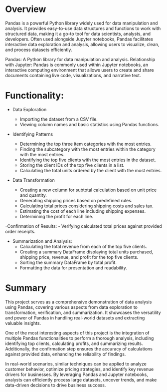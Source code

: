 # Overview

Pandas is a powerful Python library widely used for data manipulation and analysis. It provides easy-to-use data structures and functions to work with structured data, making it a go-to tool for data scientists, analysts, and developers. Often used alongside Jupyter notebooks, Pandas facilitates interactive data exploration and analysis, allowing users to visualize, clean, and process datasets efficiently.

Pandas: A Python library for data manipulation and analysis.
Relationship with Jupyter: Pandas is commonly used within Jupyter notebooks, an interactive computing environment that allows users to create and share documents containing live code, visualizations, and narrative text.

# Functionality:

- Data Exploration
    - Importing the dataset from a CSV file.
    - Viewing column names and basic statistics using Pandas functions.

- Identifying Patterns
    - Determining the top three item categories with the most entries.
    - Finding the subcategory with the most entries within the category with the most entries.
    - Identifying the top five clients with the most entries in the dataset.
    - Storing the client IDs of the top five clients in a list.
    - Calculating the total units ordered by the client with the most entries.

- Data Transformation
    - Creating a new column for subtotal calculation based on unit price and quantity.
    - Generating shipping prices based on predefined rules.
    - Calculating total prices considering shipping costs and sales tax.
    - Estimating the cost of each line including shipping expenses.
    - Determining the profit for each line.

-Confirmation of Results:
    - Verifying calculated total prices against provided order receipts.

- Summarization and Analysis:
    - Calculating the total revenue from each of the top five clients.
    - Creating a summary DataFrame displaying total units purchased, shipping price, revenue, and profit for the top five clients.
    - Sorting the summary DataFrame by total profit.
    - Formatting the data for presentation and readability.

# Summary

This project serves as a comprehensive demonstration of data analysis using Pandas, covering various aspects from data exploration to transformation, verification, and summarization. It showcases the versatility and power of Pandas in handling real-world datasets and extracting valuable insights.

One of the most interesting aspects of this project is the integration of multiple Pandas functionalities to perform a thorough analysis, including identifying top clients, calculating profits, and summarizing results. Additionally, the confirmation step ensures the accuracy of calculations against provided data, enhancing the reliability of findings.

In real-world scenarios, similar techniques can be applied to analyze customer behavior, optimize pricing strategies, and identify key revenue drivers for businesses. By leveraging Pandas and Jupyter notebooks, analysts can efficiently process large datasets, uncover trends, and make data-driven decisions to drive business success.